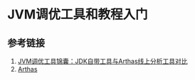# JVM调优工具和教程入门





## 参考链接

1. [JVM调优工具锦囊：JDK自带工具与Arthas线上分析工具对比](https://zhuanlan.zhihu.com/p/456055625)
1. [Arthas](https://arthas.aliyun.com/doc/arthas-properties.html)